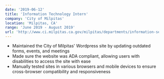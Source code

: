 ```yaml
---
date: '2019-06-12'
title: 'Information Technology Intern'
company: 'City of Milpitas'
location: 'Milpitas, CA'
range: 'June 2019 - August 2019'
url: 'http://www.ci.milpitas.ca.gov/milpitas/departments/information-services/'
---
```


- Maintained the City of Milpitas' Wordpress site by updating outdated forms, events, and meetings
- Made sure the website was ADA compliant, allowing users with disabilities to access the site with ease
- Manually tested sites in various browsers and mobile devices to ensure cross-browser compatibility and responsiveness
